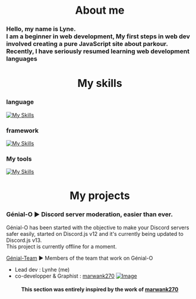 <h1 align="center">About me </h1>

<h3> Hello, my name is Lyne. <br/> 
I am a beginner in web development, My first steps in web dev involved creating a pure JavaScript site about parkour.<br/> 
Recently, I have seriously resumed learning web development languages </h3>


<h1 align="center"> My skills </h1>
<h3> language </h2>

[![My Skills](https://skillicons.dev/icons?i=html,css,js&perline=3)](https://skillicons.dev)

<h3> framework </h2>

[![My Skills](https://skillicons.dev/icons?i=nodejs,nuxt,vue,discordjs)](https://skillicons.dev)

<h3>My tools </h2>

[![My Skills](https://skillicons.dev/icons?i=webstorm,mongodb,obsidian)](https://skillicons.dev)

<h1 align="center"> My projects </h1>

 <h3> Génial-O ► Discord server moderation, easier than ever. </h3> 

Génial-O has been started with the objective to make your Discord servers safer easily, started on Discord.js v12 and it's currently being updated to Discord.js v13. \
This project is currently offline for a moment.

[Génial-Team](https://github.com/Genial-Team) ► Members of the team that work on Génial-O
* Lead dev : Lynhe (me)
* co-developper  & Graphist : [marwank270](https://github.com/marwank270)
  [![Image](https://i.goopics.net/4jweiz.png)](https://goopics.net/i/4jweiz)

<h4 align="center"> This section was entirely inspired by the work of <a href="https://github.com/marwank270">marwank270</a> </h4>
